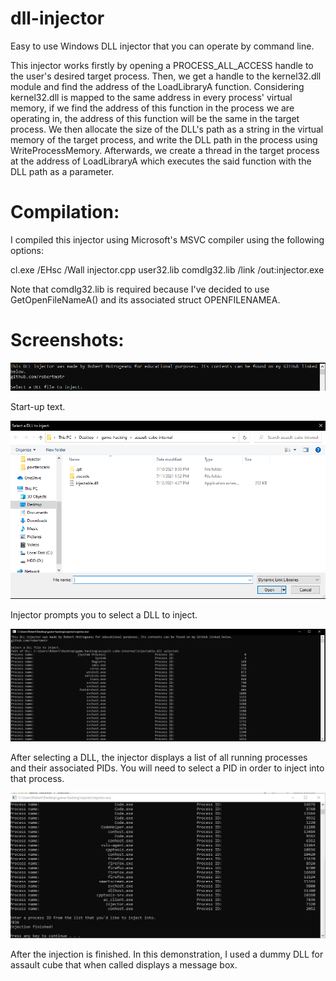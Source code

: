 # dll-injector
 Easy to use Windows DLL injector that you can operate by command line. 
 
 This injector works firstly by opening a PROCESS_ALL_ACCESS handle to the user's desired target process. Then, we get a handle to the kernel32.dll module and find the address of the LoadLibraryA function. Considering kernel32.dll is mapped to the same address in every process' virtual memory, if we find the address of this function in the process we are operating in, the address of this function will be the same in the target process. We then allocate the size of the DLL's path as a string in the virtual memory of the target process, and write the DLL path in the process using WriteProcessMemory. Afterwards, we create a thread in the target process at the address of LoadLibraryA which executes the said function with the DLL path as a parameter.
 
# Compilation:

I compiled this injector using Microsoft's MSVC compiler using the following options:

cl.exe /EHsc /Wall injector.cpp user32.lib comdlg32.lib /link /out:injector.exe

Note that comdlg32.lib is required because I've decided to use GetOpenFileNameA() and its associated struct OPENFILENAMEA.

# Screenshots:

![Screenshot](https://github.com/robertmotr/injector/blob/main/screenshot1.PNG)

Start-up text.

![Screenshot](https://github.com/robertmotr/injector/blob/main/screenshot2.PNG)

Injector prompts you to select a DLL to inject.

![Screenshot](https://github.com/robertmotr/injector/blob/main/screenshot3.PNG)

After selecting a DLL, the injector displays a list of all running processes and their associated PIDs. You will need to select a PID in order to inject into that process.

![Screenshot](https://github.com/robertmotr/injector/blob/main/screenshot4.PNG)

After the injection is finished. In this demonstration, I used a dummy DLL for assault cube that when called displays a message box.


